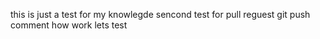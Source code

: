 this is just a test for my knowlegde
sencond test for pull reguest
git push comment how work lets test
